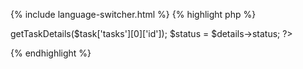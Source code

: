 {% include language-switcher.html %}
{% highlight php %}
<?php
$details = $worker->getTaskDetails($task['tasks'][0]['id']);
$status = $details->status;
?>
{% endhighlight %}
